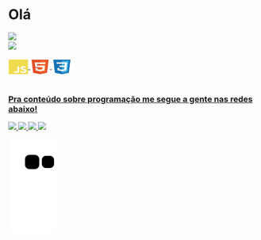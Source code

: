 # Olá

<div>
  <a href="https://github.com/ArthurCastro99"><img height="180em"src=https://github-readme-stats.vercel.app/api?username=ArthurCastro99&show_icons=true&theme=transparent&include_all_commits=true&count_private=true"/>
  <br>
  <img height="180em" src="https://github-readme-stats.vercel.app/api/top-langs/?username=ArthurCastro99&layout=compact&langs_count=6&theme=transparent"/>
</div>
<div style="display: inline_block"><br>
  <img align="center" alt="Js" height="30" width="40" src="https://raw.githubusercontent.com/devicons/devicon/master/icons/javascript/javascript-plain.svg">
  <img align="center" alt="HTML" height="30" width="40" src="https://raw.githubusercontent.com/devicons/devicon/master/icons/html5/html5-original.svg">
  <img align="center" alt="CSS" height="30" width="40" src="https://raw.githubusercontent.com/devicons/devicon/master/icons/css3/css3-original.svg">
</div>
 
 <br>
 
  ### Pra conteúdo sobre programação me segue a gente nas redes abaixo!
 
<div> 
  <a href="https://www.youtube.com/@arthurcastro1571/" target="_blank" target="_blank"target="_blank">
    <img src="https://img.shields.io/badge/YouTube-FF0000?style=for-the-badge&logo=youtube&logoColor=white">
    </a>
  <a href="https://www.instagram.com/arthurcastro_99/" target="_blank">
    <img src="https://img.shields.io/badge/-Instagram-%23E4405F?style=for-the-badge&logo=instagram&logoColor=white">
    </a> 
  <a href = "mailto:arthurcastro092012@gmail.com/">
    <img src="https://img.shields.io/badge/-Gmail-%23333?style=for-the-badge&logo=gmail&logoColor=white">
    </a>
  <a href="https://www.linkedin.com/in/arthur-castro-b70a02223/" target="_blank">
    <img src="https://img.shields.io/badge/-LinkedIn-%230077B5?style=for-the-badge&logo=linkedin&logoColor=white"
    </a> 
 
  ![Snake animation](https://github.com/ArthurCastro99/ArthurCastro99/blob/output/github-contribution-grid-snake.svg)

</div>
